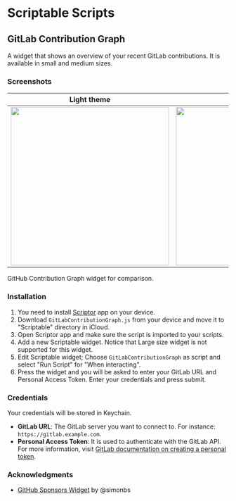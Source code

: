 # Scriptable Scripts

## GitLab Contribution Graph

A widget that shows an overview of your recent GitLab contributions. It is available in small and medium sizes.

### Screenshots

<!-- prettier-ignore-start -->

| Light theme | Dark theme |
|:-:|:-:|
| <img src="https://user-images.githubusercontent.com/45701680/160108386-146f1b02-2ba1-44a0-8107-00c1ed328af6.jpg" height="360">| <img src="https://user-images.githubusercontent.com/45701680/160108366-16bf568a-b750-421c-8f61-0073006adfc4.jpg" height="360">|

<!-- prettier-ignore-end -->

GitHub Contribution Graph widget for comparison.

### Installation

1. You need to install [Scriptor](https://apps.apple.com/us/app/scriptable/id1405459188) app on your device.
2. Download `GitLabContributionGraph.js` from your device and move it to "Scriptable" directory in iCloud.
3. Open Scriptor app and make sure the script is imported to your scripts.
4. Add a new Scriptable widget. Notice that Large size widget is not supported for this widget.
5. Edit Scriptable widget; Choose `GitLabContributionGraph` as script and select "Run Script" for "When interacting".
6. Press the widget and you will be asked to enter your GitLab URL and Personal Access Token. Enter your credentials and press submit.

### Credentials

Your credentials will be stored in Keychain.

- **GitLab URL**: The GitLab server you want to connect to. For instance: `https://gitlab.example.com`.
- **Personal Access Token**: It is used to authenticate with the GitLab API. For more information, visit [GitLab documentation on creating a personal token](https://docs.gitlab.com/ee/user/profile/personal_access_tokens.html#creating-a-personal-access-token).

### Acknowledgments

- [GitHub Sponsors Widget](https://gist.github.com/simonbs/4de456dc344748d8048b923baf0edf3f) by @simonbs
